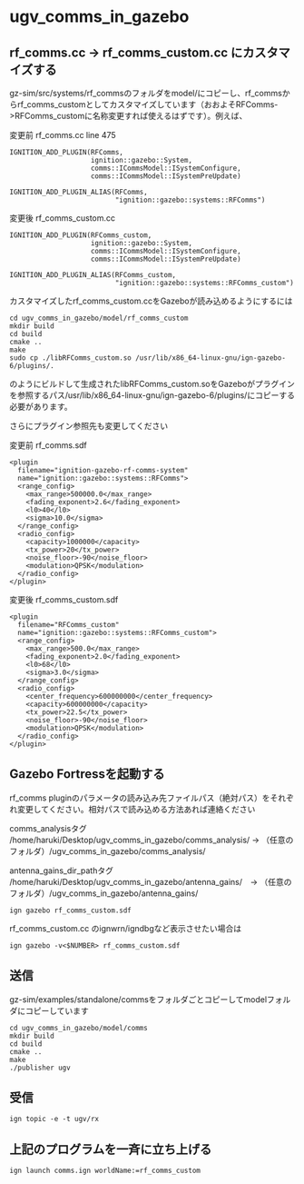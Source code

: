 # ugv_comms_in_gazebo

## rf_comms.cc -> rf_comms_custom.cc にカスタマイズする
gz-sim/src/systems/rf_commsのフォルダをmodel/にコピーし、rf_commsからrf_comms_customとしてカスタマイズしています（おおよそRFComms->RFComms_customに名称変更すれば使えるはずです）。例えば、

変更前 rf_comms.cc line 475
```
IGNITION_ADD_PLUGIN(RFComms,
                    ignition::gazebo::System,
                    comms::ICommsModel::ISystemConfigure,
                    comms::ICommsModel::ISystemPreUpdate)

IGNITION_ADD_PLUGIN_ALIAS(RFComms,
                          "ignition::gazebo::systems::RFComms")
```

変更後 rf_comms_custom.cc
```
IGNITION_ADD_PLUGIN(RFComms_custom,
                    ignition::gazebo::System,
                    comms::ICommsModel::ISystemConfigure,
                    comms::ICommsModel::ISystemPreUpdate)

IGNITION_ADD_PLUGIN_ALIAS(RFComms_custom,
                          "ignition::gazebo::systems::RFComms_custom")
```

カスタマイズしたrf_comms_custom.ccをGazeboが読み込めるようにするには
```
cd ugv_comms_in_gazebo/model/rf_comms_custom
mkdir build 
cd build 
cmake ..
make
sudo cp ./libRFComms_custom.so /usr/lib/x86_64-linux-gnu/ign-gazebo-6/plugins/.
```
のようにビルドして生成されたlibRFComms_custom.soをGazeboがプラグインを参照するパス/usr/lib/x86_64-linux-gnu/ign-gazebo-6/plugins/にコピーする必要があります。

さらにプラグイン参照先も変更してください

変更前 rf_comms.sdf
```
<plugin
  filename="ignition-gazebo-rf-comms-system"
  name="ignition::gazebo::systems::RFComms">
  <range_config>
    <max_range>500000.0</max_range>
    <fading_exponent>2.6</fading_exponent>
    <l0>40</l0>
    <sigma>10.0</sigma>
  </range_config>
  <radio_config>
    <capacity>1000000</capacity>
    <tx_power>20</tx_power>
    <noise_floor>-90</noise_floor>
    <modulation>QPSK</modulation>
  </radio_config>
</plugin>
```

変更後 rf_comms_custom.sdf
```
<plugin
  filename="RFComms_custom"
  name="ignition::gazebo::systems::RFComms_custom">
  <range_config>
    <max_range>500.0</max_range>
    <fading_exponent>2.0</fading_exponent>
    <l0>68</l0>
    <sigma>3.0</sigma>
  </range_config>
  <radio_config>
    <center_frequency>600000000</center_frequency>
    <capacity>600000000</capacity>
    <tx_power>22.5</tx_power>
    <noise_floor>-90</noise_floor>
    <modulation>QPSK</modulation>
  </radio_config>
</plugin>
```

## Gazebo Fortressを起動する

rf_comms pluginのパラメータの読み込み先ファイルパス（絶対パス）をそれぞれ変更してください。相対パスで読み込める方法あれば連絡ください

comms_analysisタグ
/home/haruki/Desktop/ugv_comms_in_gazebo/comms_analysis/ -> （任意のフォルダ）/ugv_comms_in_gazebo/comms_analysis/

antenna_gains_dir_pathタグ
/home/haruki/Desktop/ugv_comms_in_gazebo/antenna_gains/　-> （任意のフォルダ）/ugv_comms_in_gazebo/antenna_gains/

```
ign gazebo rf_comms_custom.sdf
```

rf_comms_custom.cc のignwrn/igndbgなど表示させたい場合は
```
ign gazebo -v<$NUMBER> rf_comms_custom.sdf
```

## 送信
gz-sim/examples/standalone/commsをフォルダごとコピーしてmodelフォルダにコピーしています
```
cd ugv_comms_in_gazebo/model/comms
mkdir build
cd build
cmake ..
make
./publisher ugv
```
## 受信
```
ign topic -e -t ugv/rx
```

## 上記のプログラムを一斉に立ち上げる
```
ign launch comms.ign worldName:=rf_comms_custom
```

